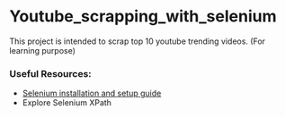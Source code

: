 # Youtube_scrapping_with_selenium
This project is intended to scrap top 10 youtube trending videos. (For learning purpose)

### Useful Resources:
- [Selenium installation and setup guide](https://medium.com/featurepreneur/selenium-and-web-driver-setup-for-ubuntu-4c41cb61cb6f)
- Explore Selenium XPath
